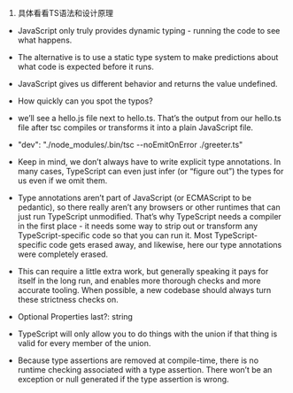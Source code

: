 1. 具体看看TS语法和设计原理

* JavaScript only truly provides dynamic typing - running the code to see what happens.
<!-- JavaScript只真正提供动态类型——运行代码后看看会发生什么。 -->

* The alternative is to use a static type system to make predictions about what code is expected before it runs.
<!-- 另一种方法是使用静态类型系统在代码运行之前对代码进行预测。 -->

* JavaScript gives us different behavior and returns the value undefined.
<!-- JavaScript给了我们不同的行为，并返回undefined值 -->

* How quickly can you spot the typos?
<!-- 你能多快发现拼写错误? -->

* we’ll see a hello.js file next to hello.ts. That’s the output from our hello.ts file after tsc compiles or transforms it into a plain JavaScript file.

* "dev": "./node_modules/.bin/tsc --noEmitOnError ./greeter.ts"
<!-- You’ll notice that hello.js never gets updated. -->

* Keep in mind, we don’t always have to write explicit type annotations. In many cases, TypeScript can even just infer (or “figure out”) the types for us even if we omit them.
<!-- 请记住，我们不必总是编写显式类型注释。在很多情况下，TypeScript甚至可以为我们推断(或“找出”)类型，即使我们忽略了它们。 -->

* Type annotations aren’t part of JavaScript (or ECMAScript to be pedantic), so there really aren’t any browsers or other runtimes that can just run TypeScript unmodified. That’s why TypeScript needs a compiler in the first place - it needs some way to strip out or transform any TypeScript-specific code so that you can run it. Most TypeScript-specific code gets erased away, and likewise, here our type annotations were completely erased.

<!-- 类型注释不是JavaScript的一部分(或者说是ECMAScript的一部分)，所以没有任何浏览器或其他运行时可以不加修改地运行TypeScript。这就是为什么TypeScript首先需要一个编译器——它需要一些方法来剥离或转换任何特定于TypeScript的代码，这样你才能运行它。大多数特定于typescript的代码都被删除了，同样，这里我们的类型注释也被完全删除了。 -->

* This can require a little extra work, but generally speaking it pays for itself in the long run, and enables more thorough checks and more accurate tooling. When possible, a new codebase should always turn these strictness checks on.

<!-- 这可能需要一些额外的工作，但一般来说，从长远来看，这是有利可图的，并且可以进行更彻底的检查和更精确的工具。如果可能的话，一个新的代码库应该始终启用这些严格检查。 -->

* Optional Properties last?: string

* TypeScript will only allow you to do things with the union if that thing is valid for every member of the union.

<!-- TypeScript只允许你使用union做事情，前提是它对union的每个成员都有效。 -->

* Because type assertions are removed at compile-time, there is no runtime checking associated with a type assertion. There won’t be an exception or null generated if the type assertion is wrong.
<!-- 因为类型断言是在编译时删除的，所以不存在与类型断言相关联的运行时检查。如果类型断言是错误的，则不会生成异常或空值。 -->
